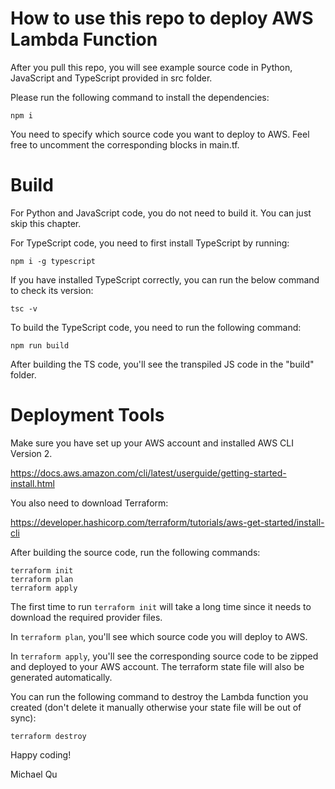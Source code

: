 # How to use this repo to deploy AWS Lambda Function
After you pull this repo, you will see example source code in Python, JavaScript and TypeScript provided in src folder.

Please run the following command to install the dependencies:

```
npm i
```

You need to specify which source code you want to deploy to AWS. Feel free to uncomment the corresponding blocks in main.tf.

# Build
For Python and JavaScript code, you do not need to build it. You can just skip this chapter.

For TypeScript code, you need to first install TypeScript by running:

```
npm i -g typescript
```

If you have installed TypeScript correctly, you can run the below command to check its version:

```
tsc -v
```

To build the TypeScript code, you need to run the following command:

```
npm run build
```

After building the TS code, you'll see the transpiled JS code in the "build" folder.

# Deployment Tools
Make sure you have set up your AWS account and installed AWS CLI Version 2.

https://docs.aws.amazon.com/cli/latest/userguide/getting-started-install.html

You also need to download Terraform:

https://developer.hashicorp.com/terraform/tutorials/aws-get-started/install-cli

After building the source code, run the following commands:

```
terraform init
terraform plan
terraform apply
```

The first time to run `terraform init` will take a long time since it needs to download the required provider files.

In `terraform plan`, you'll see which source code you will deploy to AWS.

In `terraform apply`, you'll see the corresponding source code to be zipped and deployed to your AWS account. The terraform state file will also be generated automatically.

You can run the following command to destroy the Lambda function you created (don't delete it manually otherwise your state file will be out of sync):

```
terraform destroy
```

Happy coding!

Michael Qu
